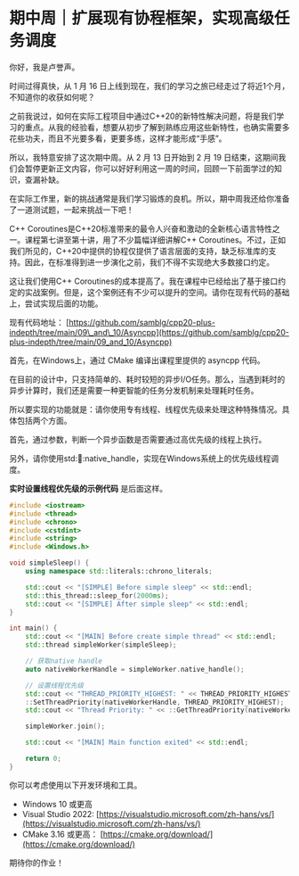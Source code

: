 # 期中周｜扩展现有协程框架，实现高级任务调度
你好，我是卢誉声。

时间过得真快，从 1 月 16 日上线到现在，我们的学习之旅已经走过了将近1个月，不知道你的收获如何呢？

之前我说过，如何在实际工程项目中通过C++20的新特性解决问题，将是我们学习的重点。从我的经验看，想要从初步了解到熟练应用这些新特性，也确实需要多花些功夫，而且不光要多看，更要多练，这样才能形成“手感”。

所以，我特意安排了这次期中周。从 2 月 13 日开始到 2 月 19 日结束，这期间我们会暂停更新正文内容，你可以好好利用这一周的时间，回顾一下前面学过的知识，查漏补缺。

在实际工作里，新的挑战通常是我们学习锻炼的良机。所以，期中周我还给你准备了一道测试题，一起来挑战一下吧！

C++ Coroutines是C++20标准带来的最令人兴奋和激动的全新核心语言特性之一。课程第七讲至第十讲，用了不少篇幅详细讲解C++ Coroutines。不过，正如我们所见的，C++20中提供的协程仅提供了语言层面的支持，缺乏标准库的支持。因此，在标准得到进一步演化之前，我们不得不实现绝大多数接口约定。

这让我们使用C++ Coroutines的成本提高了。我在课程中已经给出了基于接口约定的实战案例。但是，这个案例还有不少可以提升的空间。请你在现有代码的基础上，尝试实现后面的功能。

现有代码地址： [https://github.com/samblg/cpp20-plus-indepth/tree/main/09\_and\_10/Asyncpp](https://github.com/samblg/cpp20-plus-indepth/tree/main/09_and_10/Asyncpp)

首先，在Windows上，通过 CMake 编译出课程里提供的 asyncpp 代码。

在目前的设计中，只支持简单的、耗时较短的异步I/O任务。那么，当遇到耗时的异步计算时，我们还是需要一种更智能的任务分发机制来处理耗时任务。

所以要实现的功能就是：请你使用专有线程、线程优先级来处理这种特殊情况。具体包括两个方面。

首先，通过参数，判断一个异步函数是否需要通过高优先级的线程上执行。

另外，请你使用std::thread::native\_handle，实现在Windows系统上的优先级线程调度。

**实时设置线程优先级的示例代码** 是后面这样。

```c++
#include <iostream>
#include <thread>
#include <chrono>
#include <cstdint>
#include <string>
#include <Windows.h>

void simpleSleep() {
    using namespace std::literals::chrono_literals;

    std::cout << "[SIMPLE] Before simple sleep" << std::endl;
    std::this_thread::sleep_for(2000ms);
    std::cout << "[SIMPLE] After simple sleep" << std::endl;
}

int main() {
    std::cout << "[MAIN] Before create simple thread" << std::endl;
    std::thread simpleWorker(simpleSleep);

    // 获取native handle
    auto nativeWorkerHandle = simpleWorker.native_handle();

    // 设置线程优先级
    std::cout << "THREAD_PRIORITY_HIGHEST: " << THREAD_PRIORITY_HIGHEST << std::endl;
    ::SetThreadPriority(nativeWorkerHandle, THREAD_PRIORITY_HIGHEST);
    std::cout << "Thread Priority: " << ::GetThreadPriority(nativeWorkerHandle) << std::endl;

    simpleWorker.join();

    std::cout << "[MAIN] Main function exited" << std::endl;

    return 0;
}

```

你可以考虑使用以下开发环境和工具。

- Windows 10 或更高
- Visual Studio 2022: [https://visualstudio.microsoft.com/zh-hans/vs/](https://visualstudio.microsoft.com/zh-hans/vs/)
- CMake 3.16 或更高： [https://cmake.org/download/](https://cmake.org/download/)

期待你的作业！